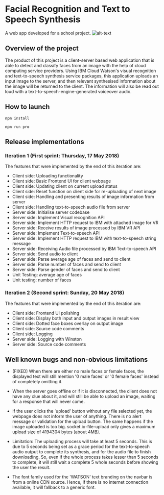 # Facial Recognition and Text to Speech Synthesis
A web app developed for a school project. 
![alt-text](https://imgur.com/FuNd5hR.jpg "just the uploader!")

## Overview of the project

The product of this project is a client-server based web application that is able to detect and classify faces from an image with the help of cloud computing service providers. Using IBM Cloud Watson's visual recognition and text-to-speech synthesis service packages, this application uploads an input image to the server, and then relevant synthesised information about the image will be returned to the client. The information will also be read out loud with a text-to-speech-engine-generated voiceover audio.

## How to launch 

`npm install`

`npm run pro`

## Release implementations

### Iteration 1 (First sprint: Thursday, 17 May 2018)

The features that were implemented by the end of this iteration are:

- Client side: Uploading functionality
- Client side: Basic Frontend UI for client webpage
- Client side: Updating client on current upload status
- Client side: Reset function on client side for re-uploading of next image
- Client side: Handling and presenting results of image information from server
- Client side: Handling text-to-speech audio file from server
- Server side: Initialise server codebase
- Server side: Implement Visual recognition API
- Server side: Implement HTTP request to IBM with attached image for VR
- Server side: Receive results of image processed by IBM VR API
- Server side: Implement Text-to-speech API
- Server side: Implement HTTP request to IBM with text-to-speech string message
- Server side: Receiving Audio file processed by IBM Text-to-speech API
- Server side: Send audio to client
- Server side: Parse average age of faces and send to client
- Server side: Parse number of faces and send to client
- Server side: Parse gender of faces and send to client
- Unit Testing: average age of faces
- Unit testing: number of faces

### Iteration 2 (Second sprint: Sunday, 20 May 2018)

The features that were implemented by the end of this iteration are:

- Client side: Frontend UI polishing
- Client side: Display both input and output images in result view
- Client side: Dotted face boxes overlay on output image
- Client side: Source code comments
- Client side: Logging
- Server side: Logging with Winston
- Server side: Source code comments



## Well known bugs and non-obvious limitations

- (FIXED) When there are either no male faces or female faces, the displayed text will still mention '0 male faces' or '0 female faces' instead of completely omitting it.

- When the server goes offline or if it is disconnected, the client does not have any clue about it, and will still be able to upload an image, waiting for a response that will never come.

- If the user clicks the 'upload' button without any file selected yet, the webpage does not inform the user of anything. There is no alert message or validation for the upload button. The same happens if the image uploaded is too big. socket.io-file-upload only gives a maximum upload size of 4194304 bytes (about 4MB).

- Limitation: The uploading process will take at least 5 seconds. This is due to 5 seconds being set as a grace period for the text-to-speech audio output to complete its synthesis, and for the audio file to finish downloading. So, even if the whole process takes lesser than 5 seconds to complete, it will still wait a complete 5 whole seconds before showing the user the result.

- The font family used for the 'WATSON' text branding on the navbar is from a online CDN source. Hence, if there is no internet connection available, it will fallback to a generic font.

